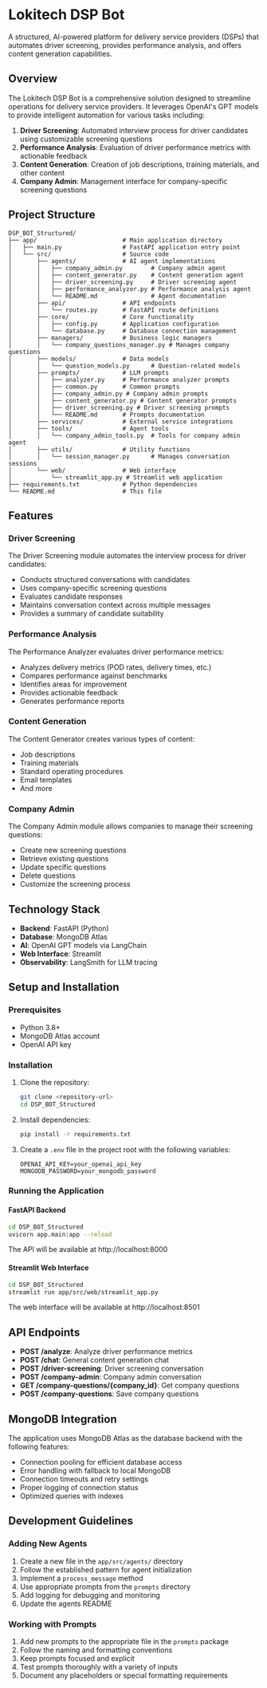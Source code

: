 # Lokitech DSP Bot

A structured, AI-powered platform for delivery service providers (DSPs) that automates driver screening, provides performance analysis, and offers content generation capabilities.

## Overview

The Lokitech DSP Bot is a comprehensive solution designed to streamline operations for delivery service providers. It leverages OpenAI's GPT models to provide intelligent automation for various tasks including:

1. **Driver Screening**: Automated interview process for driver candidates using customizable screening questions
2. **Performance Analysis**: Evaluation of driver performance metrics with actionable feedback
3. **Content Generation**: Creation of job descriptions, training materials, and other content
4. **Company Admin**: Management interface for company-specific screening questions

## Project Structure

```
DSP_BOT_Structured/
├── app/                        # Main application directory
│   ├── main.py                 # FastAPI application entry point
│   └── src/                    # Source code
│       ├── agents/             # AI agent implementations
│       │   ├── company_admin.py        # Company admin agent
│       │   ├── content_generator.py    # Content generation agent
│       │   ├── driver_screening.py     # Driver screening agent
│       │   ├── performance_analyzer.py # Performance analysis agent
│       │   └── README.md               # Agent documentation
│       ├── api/                # API endpoints
│       │   └── routes.py       # FastAPI route definitions
│       ├── core/               # Core functionality
│       │   ├── config.py       # Application configuration
│       │   └── database.py     # Database connection management
│       ├── managers/           # Business logic managers
│       │   └── company_questions_manager.py # Manages company questions
│       ├── models/             # Data models
│       │   └── question_models.py      # Question-related models
│       ├── prompts/            # LLM prompts
│       │   ├── analyzer.py     # Performance analyzer prompts
│       │   ├── common.py       # Common prompts
│       │   ├── company_admin.py # Company admin prompts
│       │   ├── content_generator.py # Content generator prompts
│       │   ├── driver_screening.py # Driver screening prompts
│       │   └── README.md       # Prompts documentation
│       ├── services/           # External service integrations
│       ├── tools/              # Agent tools
│       │   └── company_admin_tools.py  # Tools for company admin agent
│       ├── utils/              # Utility functions
│       │   └── session_manager.py      # Manages conversation sessions
│       └── web/                # Web interface
│           └── streamlit_app.py # Streamlit web application
├── requirements.txt            # Python dependencies
└── README.md                   # This file
```

## Features

### Driver Screening

The Driver Screening module automates the interview process for driver candidates:

- Conducts structured conversations with candidates
- Uses company-specific screening questions
- Evaluates candidate responses
- Maintains conversation context across multiple messages
- Provides a summary of candidate suitability

### Performance Analysis

The Performance Analyzer evaluates driver performance metrics:

- Analyzes delivery metrics (POD rates, delivery times, etc.)
- Compares performance against benchmarks
- Identifies areas for improvement
- Provides actionable feedback
- Generates performance reports

### Content Generation

The Content Generator creates various types of content:

- Job descriptions
- Training materials
- Standard operating procedures
- Email templates
- And more

### Company Admin

The Company Admin module allows companies to manage their screening questions:

- Create new screening questions
- Retrieve existing questions
- Update specific questions
- Delete questions
- Customize the screening process

## Technology Stack

- **Backend**: FastAPI (Python)
- **Database**: MongoDB Atlas
- **AI**: OpenAI GPT models via LangChain
- **Web Interface**: Streamlit
- **Observability**: LangSmith for LLM tracing

## Setup and Installation

### Prerequisites

- Python 3.8+
- MongoDB Atlas account
- OpenAI API key

### Installation

1. Clone the repository:
   ```bash
   git clone <repository-url>
   cd DSP_BOT_Structured
   ```

2. Install dependencies:
   ```bash
   pip install -r requirements.txt
   ```

3. Create a `.env` file in the project root with the following variables:
   ```
   OPENAI_API_KEY=your_openai_api_key
   MONGODB_PASSWORD=your_mongodb_password
   ```

### Running the Application

#### FastAPI Backend

```bash
cd DSP_BOT_Structured
uvicorn app.main:app --reload
```

The API will be available at http://localhost:8000

#### Streamlit Web Interface

```bash
cd DSP_BOT_Structured
streamlit run app/src/web/streamlit_app.py
```

The web interface will be available at http://localhost:8501

## API Endpoints

- **POST /analyze**: Analyze driver performance metrics
- **POST /chat**: General content generation chat
- **POST /driver-screening**: Driver screening conversation
- **POST /company-admin**: Company admin conversation
- **GET /company-questions/{company_id}**: Get company questions
- **POST /company-questions**: Save company questions

## MongoDB Integration

The application uses MongoDB Atlas as the database backend with the following features:

- Connection pooling for efficient database access
- Error handling with fallback to local MongoDB
- Connection timeouts and retry settings
- Proper logging of connection status
- Optimized queries with indexes

## Development Guidelines

### Adding New Agents

1. Create a new file in the `app/src/agents/` directory
2. Follow the established pattern for agent initialization
3. Implement a `process_message` method
4. Use appropriate prompts from the `prompts` directory
5. Add logging for debugging and monitoring
6. Update the agents README

### Working with Prompts

1. Add new prompts to the appropriate file in the `prompts` package
2. Follow the naming and formatting conventions
3. Keep prompts focused and explicit
4. Test prompts thoroughly with a variety of inputs
5. Document any placeholders or special formatting requirements
